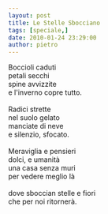 ```yaml
---
layout: post
title: Le Stelle Sbocciano
tags: [speciale,]
date: 2010-01-24 23:29:00
author: pietro
---
```

Boccioli caduti<br/>petali secchi<br/>spine avvizzite<br/>e l'inverno copre tutto.<br/><br/>Radici strette<br/>nel suolo gelato<br/>manciate di neve<br/>e silenzio, sfocato.<br/><br/>Meraviglia e pensieri<br/>dolci, e umanità<br/>una casa senza muri<br/>per vedere meglio là<br/><br/>dove sboccian stelle e fiori<br/>che per noi ritornerà.
